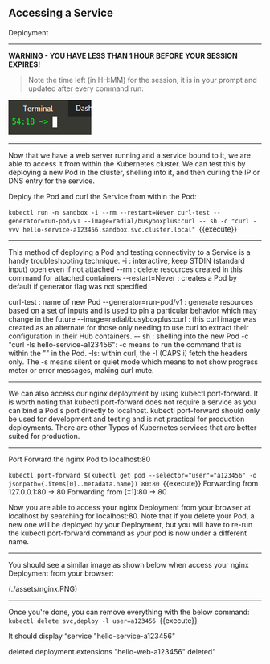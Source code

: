 ## Accessing a Service
 Deployment

---

**WARNING - YOU HAVE LESS THAN 1 HOUR BEFORE YOUR SESSION EXPIRES!**

>Note the time left (in HH:MM) for the session, it is in your prompt and updated after every command run:

![Terminal Time Remaining](./assets/term-expire.png)

---


Now that we have a web server running and a service bound to it, we are able to access it from within the Kubernetes cluster. We can test this by deploying a new Pod in the cluster, shelling into it, and then curling the IP or DNS entry for the service.

Deploy the Pod and curl the Service from within the Pod:

`kubectl run -n sandbox -i --rm --restart=Never curl-test --generator=run-pod/v1 --image=radial/busyboxplus:curl -- sh -c "curl -vvv hello-service-a123456.sandbox.svc.cluster.local"
`{{execute}}

---


This method of deploying a Pod and testing connectivity to a Service is a handy troubleshooting technique.
-i : interactive, keep STDIN (standard input) open even if not attached
--rm : delete resources created in this command for attached containers
--restart=Never : creates a Pod by default if generator flag was not specified

curl-test : name of new Pod
--generator=run-pod/v1 : generate resources based on a set of inputs and is used to pin a particular behavior which may change in the future
--image=radial/busyboxplus:curl : this curl image was created as an alternate for those only needing to use curl to extract their configuration in their Hub containers.
-- sh : shelling into the new Pod
-c "curl -Is hello-service-a123456": -c means to run the command that is within the "" in the Pod.
-Is: within curl, the -I (CAPS i) fetch the headers only. The -s means silent or quiet mode which means to not show progress meter or error messages, making curl mute.

---

We can also access our nginx deployment by using kubectl port-forward. It is worth noting that kubectl port-forward does not require a service as you can bind a Pod's port directly to localhost. kubectl port-forward should only be used for development and testing and is not practical for production deployments. There are other Types of Kubernetes services that are better suited for production.

---

Port Forward the nginx Pod to localhost:80

`kubectl port-forward $(kubectl get pod --selector="user"="a123456" -o jsonpath={.items[0]..metadata.name}) 80:80
`{{execute}}
Forwarding from 127.0.0.1:80 -> 80 Forwarding from [::1]:80 -> 80

Now you are able to access your nginx Deployment from your browser at localhost by searching for localhost:80. Note that if you delete your Pod, a new one will be deployed by your Deployment, but you will have to re-run the kubectl port-forward command as your pod is now under a different name. 

---

You should see a similar image as shown below when access your nginx Deployment from your browser:


(./assets/nginx.PNG)

---

Once you're done, you can remove everything with the below command:
`kubectl delete svc,deploy -l user=a123456
`{{execute}}

It should display “service "hello-service-a123456"

deleted deployment.extensions "hello-web-a123456" deleted”

